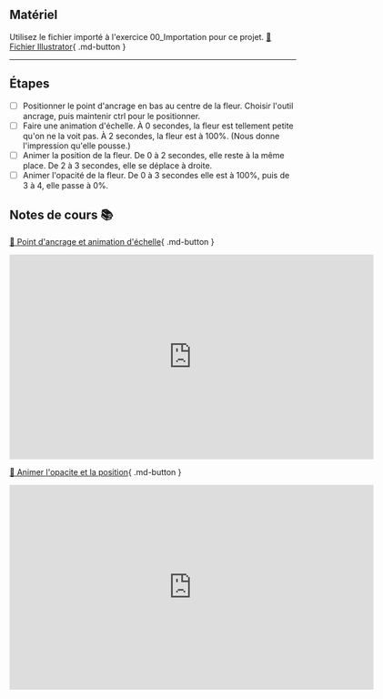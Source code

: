 ## Matériel

Utilisez le fichier importé à l'exercice 00_Importation pour ce projet.
[📁 Fichier Illustrator](https://cmontmorency365-my.sharepoint.com/:u:/g/personal/lora_boisvert_cmontmorency_qc_ca/EYunWc2Q0SVPn7m-owM3EH8B_gYPAwQ54OioCTcwTpVziQ?e=o3H7kB){ .md-button }

***

## Étapes

- [ ] Positionner le point d'ancrage en bas au centre de la fleur. Choisir l'outil ancrage, puis maintenir ctrl pour le positionner.
- [ ] Faire une animation d'échelle. À 0 secondes, la fleur est tellement petite qu'on ne la voit pas. À 2 secondes, la fleur est à 100%. (Nous donne l'impression qu'elle pousse.) 
- [ ] Animer la position de la fleur. De 0 à 2 secondes, elle reste à la même place. De 2 à 3 secondes, elle se déplace à droite. 
- [ ] Animer l'opacité de la fleur. De 0 à 3 secondes elle est à 100%, puis de 3 à 4, elle passe à 0%. 

## Notes de cours 📚

[📁 Point d'ancrage et animation d'échelle](https://cmontmorency365-my.sharepoint.com/:v:/g/personal/lora_boisvert_cmontmorency_qc_ca/EW7wokKt8JdBoUmm6iikuzIBAr0t_uEGi4kxaH3NQoyMbg?nav=eyJyZWZlcnJhbEluZm8iOnsicmVmZXJyYWxBcHAiOiJPbmVEcml2ZUZvckJ1c2luZXNzIiwicmVmZXJyYWxBcHBQbGF0Zm9ybSI6IldlYiIsInJlZmVycmFsTW9kZSI6InZpZXciLCJyZWZlcnJhbFZpZXciOiJNeUZpbGVzTGlua0NvcHkifX0&e=kfdz3r){ .md-button }

<iframe src="https://cmontmorency365-my.sharepoint.com/personal/lora_boisvert_cmontmorency_qc_ca/_layouts/15/embed.aspx?UniqueId=42a2f06e-f0ad-4197-a149-a6ea28a4bb32&embed=%7B%22ust%22%3Atrue%2C%22hv%22%3A%22CopyEmbedCode%22%7D&referrer=StreamWebApp&referrerScenario=EmbedDialog.Create" width="640" height="360" frameborder="0" scrolling="no" allowfullscreen title="02_point_d_ancrage_et_animation_de_l_echelle.mov"></iframe>

[📁 Animer l'opacite et la position](https://cmontmorency365-my.sharepoint.com/:v:/g/personal/lora_boisvert_cmontmorency_qc_ca/ETuxypfiQHxDiM_B1BVIbAEB_1e5dAqZ409bInHh950eGA?nav=eyJyZWZlcnJhbEluZm8iOnsicmVmZXJyYWxBcHAiOiJPbmVEcml2ZUZvckJ1c2luZXNzIiwicmVmZXJyYWxBcHBQbGF0Zm9ybSI6IldlYiIsInJlZmVycmFsTW9kZSI6InZpZXciLCJyZWZlcnJhbFZpZXciOiJNeUZpbGVzTGlua0NvcHkifX0&e=QqgbRX){ .md-button }

<iframe src="https://cmontmorency365-my.sharepoint.com/personal/lora_boisvert_cmontmorency_qc_ca/_layouts/15/embed.aspx?UniqueId=97cab13b-40e2-437c-88cf-c1d415486c01&embed=%7B%22ust%22%3Atrue%2C%22hv%22%3A%22CopyEmbedCode%22%7D&referrer=StreamWebApp&referrerScenario=EmbedDialog.Create" width="640" height="360" frameborder="0" scrolling="no" allowfullscreen title="03_animation_de_l_opacite_et_de_la_position.mov"></iframe>
